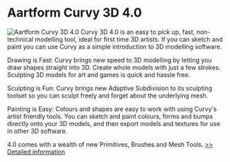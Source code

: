 # Aartform Curvy 3D 4.0
![Aartform Curvy 3D 4.0](https://mycommerce.akamaized.net/api/pimages/P300972159/BIG/300972159.JPG)
Curvy 3D 4.0 is an easy to pick up, fast, non-technical modelling tool, ideal for first time 3D artists.
If you can sketch and paint you can use Curvy as a simple introduction to 3D modelling software.

Drawing is Fast: Curvy brings new speed to 3D modelling by letting you draw shapes straight into 3D. Create whole models with just a few strokes. Sculpting 3D models for art and games is quick and hassle free.

Sculpting is Fun: Curvy brings new Adaptive Subdivision to its sculpting toolset so you can sculpt freely and forget about the underlying mesh.

Painting is Easy: Colours and shapes are easy to work with using Curvy's artist friendly tools. You can sketch and paint colours, forms and bumps directly onto your 3D models, and then export models and textures for use in other 3D software.

4.0 comes with a wealth of new Primitives, Brushes and Mesh Tools.
[>> Detailed information](https://secure.shareit.com/shareit/product.html?productid=300972159&affiliateid=200057808)